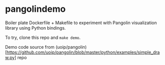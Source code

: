 # pangolindemo

Boiler plate Dockerfile + Makefile to experiment with Pangolin visualization library using Python bindings.

To try, clone this repo and `make demo`.

Demo code source from (uoip/pangolin)[https://github.com/uoip/pangolin/blob/master/python/examples/simple_draw.py] repo

